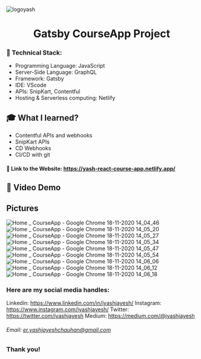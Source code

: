 ![logoyash](https://user-images.githubusercontent.com/53042582/99503706-89e82580-29a4-11eb-9de3-515f5fed33bb.png)

<h1 align="center">
  Gatsby CourseApp Project
</h1>

### 🚀 Technical Stack:
- Programming Language: JavaScript
- Server-Side Language: GraphQL
- Framework: Gatsby
- IDE: VScode
- APIs: SnipKart, Contentful
- Hosting & Serverless computing: Netlify 

## 🎓 What I learned?
- Contentful APIs and webhooks
- SnipKart APIs
- CD Webhooks
- CI/CD with git

#### 🧐 Link to the Website: https://yash-react-course-app.netlify.app/

## 💫 Video Demo 


## Pictures

![Home _ CourseApp - Google Chrome 18-11-2020 14_04_46](https://user-images.githubusercontent.com/53042582/99505999-8bffb380-29a7-11eb-83b9-1bc592b69c45.png)
![Home _ CourseApp - Google Chrome 18-11-2020 14_05_20](https://user-images.githubusercontent.com/53042582/99506032-94f08500-29a7-11eb-9baa-ca73aab528d4.png)
![Home _ CourseApp - Google Chrome 18-11-2020 14_05_27](https://user-images.githubusercontent.com/53042582/99506072-a6399180-29a7-11eb-86a7-56077273c72e.png)
![Home _ CourseApp - Google Chrome 18-11-2020 14_05_34](https://user-images.githubusercontent.com/53042582/99506108-b05b9000-29a7-11eb-9257-6483fecc177a.png)
![Home _ CourseApp - Google Chrome 18-11-2020 14_05_47](https://user-images.githubusercontent.com/53042582/99506202-ccf7c800-29a7-11eb-98da-f737949b423b.png)
![Home _ CourseApp - Google Chrome 18-11-2020 14_05_54](https://user-images.githubusercontent.com/53042582/99506224-d7b25d00-29a7-11eb-9e94-edda0bc124ea.png)
![Home _ CourseApp - Google Chrome 18-11-2020 14_06_06](https://user-images.githubusercontent.com/53042582/99506268-e436b580-29a7-11eb-9bf3-ffdb43dcc10c.png)
![Home _ CourseApp - Google Chrome 18-11-2020 14_06_12](https://user-images.githubusercontent.com/53042582/99506273-e731a600-29a7-11eb-80d7-20ae95d477d0.png)
![Home _ CourseApp - Google Chrome 18-11-2020 14_06_18](https://user-images.githubusercontent.com/53042582/99506280-e8fb6980-29a7-11eb-8872-0051445f26d6.png)

### Here are my social media handles:
Linkedin: https://www.linkedin.com/in/iyashjayesh/
Instagram: https://www.instagram.com/iyashjayesh/
Twitter: https://twitter.com/iyashjayesh
Medium:  https://medium.com/@iyashjayesh  

###### Email: er.yashjayeshchauhan@gmail.com

### Thank you!
